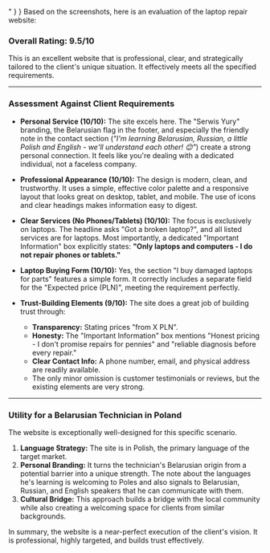 
"
}
}
Based on the screenshots, here is an evaluation of the laptop repair website:

### **Overall Rating: 9.5/10**

This is an excellent website that is professional, clear, and strategically tailored to the client's unique situation. It effectively meets all the specified requirements.

---

### **Assessment Against Client Requirements**

*   **Personal Service (10/10):** The site excels here. The "Serwis Yury" branding, the Belarusian flag in the footer, and especially the friendly note in the contact section (*"I'm learning Belarusian, Russian, a little Polish and English - we'll understand each other! 😊"*) create a strong personal connection. It feels like you're dealing with a dedicated individual, not a faceless company.

*   **Professional Appearance (10/10):** The design is modern, clean, and trustworthy. It uses a simple, effective color palette and a responsive layout that looks great on desktop, tablet, and mobile. The use of icons and clear headings makes information easy to digest.

*   **Clear Services (No Phones/Tablets) (10/10):** The focus is exclusively on laptops. The headline asks "Got a broken laptop?", and all listed services are for laptops. Most importantly, a dedicated "Important Information" box explicitly states: **"Only laptops and computers - I do not repair phones or tablets."**

*   **Laptop Buying Form (10/10):** Yes, the section "I buy damaged laptops for parts" features a simple form. It correctly includes a separate field for the "Expected price (PLN)", meeting the requirement perfectly.

*   **Trust-Building Elements (9/10):** The site does a great job of building trust through:
    *   **Transparency:** Stating prices "from X PLN".
    *   **Honesty:** The "Important Information" box mentions "Honest pricing - I don't promise repairs for pennies" and "reliable diagnosis before every repair."
    *   **Clear Contact Info:** A phone number, email, and physical address are readily available.
    *   The only minor omission is customer testimonials or reviews, but the existing elements are very strong.

---

### **Utility for a Belarusian Technician in Poland**

The website is exceptionally well-designed for this specific scenario.

1.  **Language Strategy:** The site is in Polish, the primary language of the target market.
2.  **Personal Branding:** It turns the technician's Belarusian origin from a potential barrier into a unique strength. The note about the languages he's learning is welcoming to Poles and also signals to Belarusian, Russian, and English speakers that he can communicate with them.
3.  **Cultural Bridge:** This approach builds a bridge with the local community while also creating a welcoming space for clients from similar backgrounds.

In summary, the website is a near-perfect execution of the client's vision. It is professional, highly targeted, and builds trust effectively.
